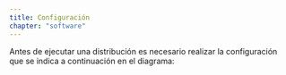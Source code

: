 ```yaml
---
title: Configuración
chapter: "software"
---
```


Antes de ejecutar una distribución es necesario realizar la configuración que se indica a continuación en el diagrama:

